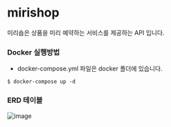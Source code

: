 # mirishop

미리숍은 상품을 미리 예약하는 서비스를 제공하는 API 입니다.

### Docker 실행방법

- docker-compose.yml 파일은 docker 폴더에 있습니다.

~~~
$ docker-compose up -d
~~~

### ERD 테이블
![image](https://github.com/noyes5/mirishop/assets/116651434/4e45049b-ee04-4a23-b138-42d4c06c5b53)


